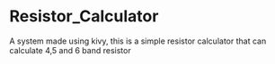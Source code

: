 # Resistor_Calculator
A system made using kivy, this is a simple resistor calculator that can calculate 4,5 and 6 band resistor
